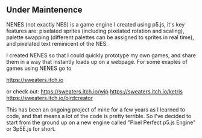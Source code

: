 ## Under Maintenence

NENES (not exactly NES) is a game engine I created using p5.js, it's key features are: pixelated sprites (including pixelated rotation and scaling), palette swapping (different palettes can be assigned to sprites in real time), and pixelated text reminicent of the NES.

I created NENES so that I could quickly prototype my own games, and share them in a way that instantly loads up on a webpage.
For some exaples of games using NENES go to

https://sweaters.itch.io

or check out:
https://sweaters.itch.io/wip
https://sweaters.itch.io/ketris
https://sweaters.itch.io/birdcreator

This has been an ongoing project of mine for a few years as I learned to code, and that means a lot of the code is pretty terrible.
So I've decided to start from the ground up on a new engine called "Pixel Perfect p5.js Engine" or 3p5E.js for short.
